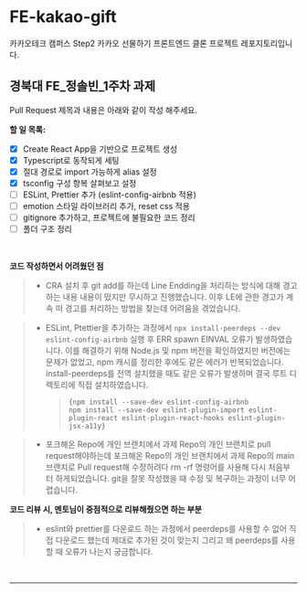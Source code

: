 # FE-kakao-gift

카카오테크 캠퍼스 Step2 카카오 선물하기 프론트엔드 클론 프로젝트 레포지토리입니다.

## **경북대 FE\_정솔빈\_1주차 과제**

Pull Request 제목과 내용은 아래와 같이 작성 해주세요.

**할 일 목록:**

- [x] Create React App을 기반으로 프로젝트 생성
- [x] Typescript로 동작되게 세팅
- [x] 절대 경로로 import 가능하게 alias 설정
- [x] tsconfig 구성 항복 살펴보고 설정
- [ ] ESLint, Prettier 추가 (eslint-config-airbnb 적용)
- [ ] emotion 스타일 라이브러리 추가, reset css 적용
- [ ] gitignore 추가하고, 프로젝트에 불필요한 코드 정리
- [ ] 폴더 구조 정리

</br>

**코드 작성하면서 어려웠던 점**

> - CRA 설치 후 git add를 하는데 Line Endding을 처리하는 방식에 대해 경고하는 내용 내용이 떴지만 무시하고 진행했습니다. 이후 LE에 관한 경고가 계속 떠 경고를 처리하는 방법을 찾는데 어려움을 겪었습니다.

> - ESLint, Ptettier을 추가하는 과정에서 `npx install-peerdeps --dev eslint-config-airbnb` 실행 후 ERR spawn EINVAL 오류가 발생하였습니다. 이를 해결하기 위해 Node.js 및 npm 버전을 확인하였지만 버전에는 문제가 없었고, npm 캐시를 정리한 후에도 같은 에러가 반복되었습니다. install-peerdeps를 전역 설치했을 때도 같은 오류가 발생하며 결국 루트 디렉토리에 직접 설치하였습니다.
>   > <pre><code>{npm install --save-dev eslint-config-airbnb
>   > npm install --save-dev eslint-plugin-import eslint-plugin-react eslint-plugin-react-hooks eslint-plugin-jsx-a11y}</code></pre>

> - 포크해온 Repo에 개인 브랜치에서 과제 Repo의 개인 브랜치로 pull request해야하는데 포크해온 Repo의 개인 브랜치에서 과제 Repo의 main 브랜치로 Pull request해 수정하려다 rm -rf 명령어를 사용해 다시 처음부터 하게되었습니다. git을 잘못 작성했을 때 수정 및 복구하는 과정이 너무 어렵습니다.

**코드 리뷰 시, 멘토님이 중점적으로 리뷰해줬으면 하는 부분**

> - eslint와 prettier를 다운로드 하는 과정에서 peerdeps를 사용할 수 없어 직접 다운로드 했는데 제대로 추가된 것이 맞는지 그리고 왜 peerdeps를 사용할 때 오류가 나는지 궁금합니다.

</br>

</div>
</details>

---
